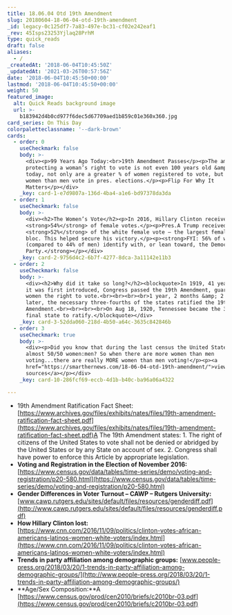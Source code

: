 ```yaml
---
title: 18.06.04 Otd 19th Amendment
slug: 20180604-18-06-04-otd-19th-amendment
_id: legacy-0c125df7-7a83-497e-bc31-cf02e242eaf1
_rev: 45Isps23253Yjlaq28PrhM
type: quick_reads
draft: false
aliases:
  - /
_createdAt: '2018-06-04T10:45:50Z'
_updatedAt: '2021-03-26T00:57:56Z'
date: '2018-06-04T10:45:50+00:00'
lastmod: '2018-06-04T10:45:50+00:00'
weight: 50
featured_image:
  alt: Quick Reads background image
  url: >-
    b183942d4b0cd977f6dec5d67709aed1b859c01e360x360.jpg
card_series: On This Day
colorpaletteclassname: '--dark-brown'
cards:
  - order: 0
    useCheckmark: false
    body: >-
      <div><p>99 Years Ago Today:<br>19th Amendment Passes</p><p>The amendment
      protecting a woman’s right to vote is not even 100 years old &amp; yet
      today, not only are a greater % of women registered to vote, but more
      women than men vote in pres. elections.</p><p>Flip For Why It
      Matters</p></div>
    _key: card-1-e7d9807a-136d-4ba4-a1e6-bd97378da3da
  - order: 1
    useCheckmark: false
    body: >-
      <div><h2>The Women’s Vote</h2><p>In 2016, Hillary Clinton received
      <strong>54%</strong> of female votes.</p><p>Pres.A Trump receivedA
      <strong>52%</strong> of the white female vote – the largest female voting
      bloc. This helped secure his victory.</p><p><strong>FYI: 56% of women
      (compared to 44% of men) identify with, or lean toward, the Democratic
      Party.</strong></p></div>
    _key: card-2-9756d4c2-6b7f-4277-8dca-3a11142e11b3
  - order: 2
    useCheckmark: false
    body: >-
      <div><h2>Why did it take so long?</h2><blockquote>In 1919, 41 years after
      it was first introduced, Congress passed the 19th Amendment, guaranteeing
      women the right to vote.<br><br><br><br>1 year, 2 months &amp; 2 weeks
      later, the necessary three-fourths of the states ratified the 19th
      Amendment.<br><br><br><br>On Aug 18, 1920, Tennessee became the 36th and
      final state to ratify.</blockquote></div>
    _key: card-3-52dda060-218d-4b50-a64c-3635c842846b
  - order: 3
    useCheckmark: true
    body: >-
      <div><p>Did you know that during the last census the United States was
      almost 50/50 women:men? So when there are more women than men
      voting...there are really MORE women than men voting!</p><p><a
      href="https://smarthernews.com/18-06-04-otd-19th-amendment/">view
      sources</a></p></div>
    _key: card-10-286fcf69-eccb-4d1b-b40c-ba96a06a4322

---
```

* 19th Amendment Ratification Fact Sheet: [https://www.archives.gov/files/exhibits/nates/files/19th-amendment-ratification-fact-sheet.pdf](https://www.archives.gov/files/exhibits/nates/files/19th-amendment-ratification-fact-sheet.pdf)A The 19th Amendment states: 1. The right of citizens of the United States to vote shall not be denied or abridged by the United States or by any State on account of sex. 2. Congress shall have power to enforce this Article by appropriate legislation.
* **Voting and Registration in the Election of November 2016:** [https://www.census.gov/data/tables/time-series/demo/voting-and-registration/p20-580.html](https://www.census.gov/data/tables/time-series/demo/voting-and-registration/p20-580.html)
* **Gender Differences in Voter Turnout – CAWP – Rutgers University:** [www.cawp.rutgers.edu/sites/default/files/resources/genderdiff.pdf](http://www.cawp.rutgers.edu/sites/default/files/resources/genderdiff.pdf)
* **How Hillary Clinton lost:** [https://www.cnn.com/2016/11/09/politics/clinton-votes-african-americans-latinos-women-white-voters/index.html](https://www.cnn.com/2016/11/09/politics/clinton-votes-african-americans-latinos-women-white-voters/index.html)
* **Trends in party affiliation among demographic groups:** [www.people-press.org/2018/03/20/1-trends-in-party-affiliation-among-demographic-groups/](http://www.people-press.org/2018/03/20/1-trends-in-party-affiliation-among-demographic-groups/)
* **Age/Sex Composition:**A [https://www.census.gov/prod/cen2010/briefs/c2010br-03.pdf](https://www.census.gov/prod/cen2010/briefs/c2010br-03.pdf)
